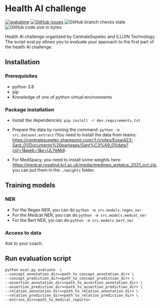 # Health AI challenge

[![wakatime](https://wakatime.com/badge/github/marcoboucas/health_data_challenge.svg)](https://wakatime.com/badge/github/marcoboucas/health_data_challenge)
[![GitHub issues](https://img.shields.io/github/issues/marcoboucas/health_data_challenge)](https://github.com/marcoboucas/health_data_challenge/issues)
![GitHub branch checks state](https://img.shields.io/github/checks-status/marcoboucas/health_data_challenge/main)
![GitHub code size in bytes](https://img.shields.io/github/languages/code-size/marcoboucas/health_data_challenge)

Health AI challenge organized by CentraleSupelec and ILLUIN Technology.
The script eval.py allows you to evaluate your approach to the first part of the health AI challenge.

## Installation

### Prerequisites

- python 3.8
- pip
- Knowledge of one of python virtual environments

### Package installation

- Install the dependencies: `pip install -r dev.requirements.txt`
- Prepare the data by running the command: `python -m src.dataset.extract` (You need to install the data from teams: https://centralesupelec.sharepoint.com/:f:/r/sites/Essai423-Sant_01/Documents%20partages/Sant%C3%A9_01/data?csf=1&web=1&e=ULYeMd)

- For MedSpacy, you need to install some weights here: https://medcat.rosalind.kcl.ac.uk/media/medmen_wstatus_2021_oct.zip, you can put them in the `./weights` folder.

## Training models

### NER

- For the Regex NER, you can do `python -m src.models.regex_ner`
- For the Medcat NER, you can do `python -m src.models.medcat_ner`
- For the Bert NER, yoi can do `python -m src.models.bert_ner`

### Access to data

Ask to your coach.

## Run evaluation script

```
python eval.py evaluate  \
--concept_annotation_dir=<path_to_concept_annotation_dir> \
--concept_prediction_dir=<path_to_concept_prediction_dir> \
--assertion_annotation_dir=<path_to_assertion_annotation_dir> \
--assertion_prediction_dir=<path_to_assertion_prediction_dir> \
--relation_annotation_dir=<path_to_relation_annotation_dir> \
--relation_prediction_dir=<path_to_relation_prediction_dir> \
--entries_dir=<path_to_medical_reports>
```
